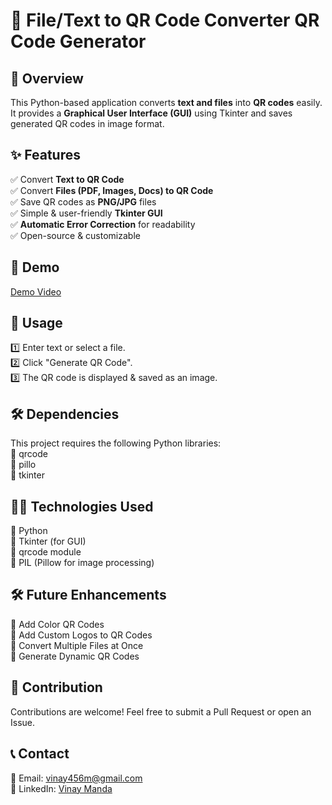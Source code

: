# 📌 File/Text to QR Code Converter  QR Code Generator <!-- Add an image if you have -->

## 📝 Overview  
This Python-based application converts **text and files** into **QR codes** easily. It provides a **Graphical User Interface (GUI)** using Tkinter and saves generated QR codes in image format.  

## ✨ Features  
✅ Convert **Text to QR Code**  
✅ Convert **Files (PDF, Images, Docs) to QR Code**  
✅ Save QR codes as **PNG/JPG** files  
✅ Simple & user-friendly **Tkinter GUI**  
✅ **Automatic Error Correction** for readability  
✅ Open-source & customizable  

## 🚀 Demo  
<!-- You can add images or GIFs here showing how your application works -->
[Demo Video](https://drive.google.com/file/d/1wNVMhaFNRX-aLPvN8sAgaBDkcqVAt5sF/view?usp=sharing)

## 📅 Usage

1️⃣ Enter text or select a file.  
2️⃣ Click "Generate QR Code".  
3️⃣ The QR code is displayed & saved as an image.  

## 🛠 Dependencies

This project requires the following Python libraries:  
🔹 qrcode  
🔹 pillo  
🔹 tkinter  

## 👨‍💻 Technologies Used

🔹 Python  
🔹 Tkinter (for GUI)  
🔹 qrcode module  
🔹 PIL (Pillow for image processing)  

## 🛠️ Future Enhancements

🔹 Add Color QR Codes  
🔹 Add Custom Logos to QR Codes  
🔹 Convert Multiple Files at Once  
🔹 Generate Dynamic QR Codes  

## 💌 Contribution

Contributions are welcome! Feel free to submit a Pull Request or open an Issue.

## 📞 Contact

📧 Email: [vinay456m@gmail.com](vinay456m@gmail.com)  
🔗 LinkedIn: [Vinay Manda](https://www.linkedin.com/in/vinay-manda-b6811725a/)  

